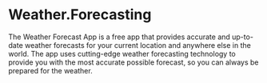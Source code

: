 # Weather.Forecasting
The Weather Forecast App is a free app that provides accurate and up-to-date weather forecasts for your current location and anywhere else in the world. The app uses cutting-edge weather forecasting technology to provide you with the most accurate possible forecast, so you can always be prepared for the weather.
